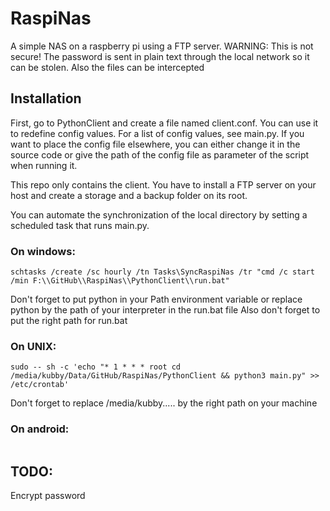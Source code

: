 # RaspiNas
A simple NAS on a raspberry pi using a FTP server.
WARNING: This is not secure! The password is sent in plain text through the local network so it can be stolen. Also the files can be intercepted

## Installation

First, go to PythonClient and create a file named client.conf. You can use it to redefine config values. For a list of config values, see main.py. If you want to place the config file elsewhere, you can either change it in the source code or give the path of the config file as parameter of the script when running it.

This repo only contains the client. You have to install a FTP server on your host and create a storage and a backup folder on its root.

You can automate the synchronization of the local directory by setting a scheduled task that runs main.py.

### On windows:
```
schtasks /create /sc hourly /tn Tasks\SyncRaspiNas /tr "cmd /c start /min F:\\GitHub\\RaspiNas\\PythonClient\\run.bat"
```
Don't forget to put python in your Path environment variable or replace python by the path of your interpreter in the run.bat file
Also don't forget to put the right path for run.bat

### On UNIX:
```
sudo -- sh -c 'echo "* 1 * * * root cd /media/kubby/Data/GitHub/RaspiNas/PythonClient && python3 main.py" >> /etc/crontab'
```
Don't forget to replace /media/kubby..... by the right path on your machine

### On android:
```

```

## TODO:

Encrypt password
